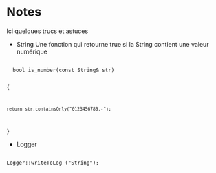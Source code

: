 # Notes
Ici quelques trucs et astuces 

* String
  Une fonction qui retourne true si la String contient une valeur numérique
  
<code>
  bool is_number(const String& str)
  
{

	return str.containsOnly("0123456789.-");
	
}
</code>

* Logger
  
<code>
Logger::writeToLog ("String"); </code>  
  
